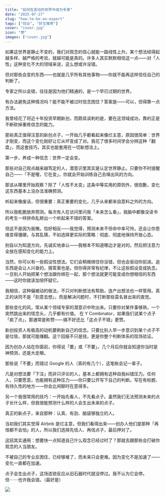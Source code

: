 ```yaml
---
title: "如何在变动的世界中成为专家"
date: "2025-07-27"
slug: "how-to-be-an-expert"
tags: ["创业", "好文推荐"]
cover: "cover.jpg"
icon: "😎"
images: ["cover.jpg"]
---
```

如果这世界是静止不变的，我们对观念的信心就能一路线性上升。某个想法经得起越多样、越严格的考验，就越可能是真的。许多人其实默默相信这一点——对「人性」这种变化不大的领域来说，这么想或许没错。



但对那些会变的东西——也就是几乎所有其他事物——你就不能再这样信任自己的判断了。



专家之所以会错，往往是因为他们精通的，是一个早已过期的世界。



有办法避免这种情况吗？能不能不被过时信念困住？答案是——可以，但得靠一点方法。



我曾经花了将近十年投资早期新创，而颇具讽刺的是，要在这领域成功，靠的正是不断砍掉重练信念的能力。



那些真正值得注意的新创点子，一开始几乎都看起来像烂主意，原因很简单：世界才刚变，而这个变化刚好让它从坏变成了对。我花了很多时间学会分辨这种「翻盘」，而这套技巧，其实也能套用在一切新想法上。



第一步，养成一种信念：世界一定会变。



那些对自己观点越来越笃定的人，潜意识里其实是认定世界静止。只要你不时提醒自己——「不是喔，它在变」，你就会开始训练自己去嗅出风的方向。



那该从哪里开始观察？除了「人性不太变」这条中等实用的原则外，很抱歉，变化这东西基本上没办法准确预测。



听起来像废话，但很重要：真正重要的变化，几乎从来都来自意料之外的方向。



所以我乾脆放弃预测。每次有人在访问里问我「未来怎么看」，我脑中都像没读书的考生一样拼命乱掰出一个听起来不错的答案。



但这不是因为我懒。恰好相反——我觉得，预测未来不但命中率可怜，还会让你思维变得僵硬。与其乱猜，不如选择更实际的策略：彻底、彻底地保持开放心态。



别自以为知道方向，先诚实地承认——我根本不知道哪边才是对的。然后把注意力全放在感知变化的能力上。



当然，你可以有一些假设性想法。它们会稍微绑住你没错，但也会驱动你前进。追东西是会让人兴奋的，猜答案也是。但你得非常有纪律，不让这些假设变成执念。
一旦别人开始把某个想法跟你绑在一起，那个想法就更可能变成你想相信的东西——这时你就该加倍怀疑它。



我相信，这种偏被动的做法，不只对判断想法有帮助，连产出想法也一样管用。真正的诀窍不是「刻意去想」，而是解决问题时，不打断那些莫名冒出来的直觉。



那些变化的风，常从某个领域专家的潜意识中吹出来。只要你对某件事够熟，一个突然跳出来的怪念头，几乎都有价值。
在 Y Combinator，如果我们说某个点子「疯了点」，那通常是称赞——搞不好还比「这点子不错」更赞。



新创投资人有极高的动机要刷新自己的信念。只要比别人早一步意识到某个点子不是垃圾，那就可能赚翻。这个回报不只是钱，更是你整个判断体系的现场验证。



因为创办人站在你面前，你得说「要」或「不要」，几个月后你就会知道你当时是神预测，还是大走眼。



那些说「不要」而错过 Google 的人（真的有几个），这笔帐会记一辈子。



凡是对想法要「下注」而非只评论的人，基本上都拥有这种自我纠错压力。任何人，只要愿意，也能拥有这种压力——你只要公开写下自己的判断。写在有标题、有持久性的地方——你会比闲聊时在意得多。



另一个我很常用的技巧：一开始先看人，不先看点子。虽然我们无法预测未来的点子长什么样，但我很能预测什么样的人会生出未来的点子。



真正的新点子，来自那种：认真、有劲、脑袋够独立的人。



当初我们其实觉得 Airbnb 是烂主意，但我们看得出来——创办人他们是那种「再怪都不会怕」的人，所以我们选择先信人、再信点子，最后押对了。



这招其实通用：想要快一点知道自己什么观念已经过时了？那就去跟那些会打破你观念的人当朋友。



不被自己的专业反困住，已经够难了，而未来只会更难。因为变化不是加速了——变化一直都在加速。



点子会生出点子，这场连锁反应从旧石器时代就没停过。我不认为它会停。
但⋯⋯也许我会错。（最好是）




![](https://prod-files-secure.s3.us-west-2.amazonaws.com/112d0858-5090-4d34-a606-b75eb8d65fd2/46476355-9cf3-4e99-9b7a-3531bc426380/1000202064.png?X-Amz-Algorithm=AWS4-HMAC-SHA256&X-Amz-Content-Sha256=UNSIGNED-PAYLOAD&X-Amz-Credential=ASIAZI2LB4664X62ZPHP%2F20250909%2Fus-west-2%2Fs3%2Faws4_request&X-Amz-Date=20250909T010003Z&X-Amz-Expires=3600&X-Amz-Security-Token=IQoJb3JpZ2luX2VjEGEaCXVzLXdlc3QtMiJIMEYCIQCbCU6C5H8rAscjvRGPCrF9RmYK7%2BCBZArZLCoYfBFYhQIhAK%2Bsnl0M9QbMASrDqzP3iYq%2BqVIv6NHNAcYWZ4UXnT49KogECMr%2F%2F%2F%2F%2F%2F%2F%2F%2F%2FwEQABoMNjM3NDIzMTgzODA1IgxIa74UicPk5DpZbPcq3APcoSwrivcvO9cWXfFJr%2FX45Eelfbgh0Fkn1zcGbPw493S%2BExAbZ798BAaFqAgpjQXR1CHB9UIIaphQCCPqoiA2s2AjBKRc1UZ59eBl8iOZNqPgtYLWYW8NJur6E%2B%2B9L4CnZa2YehfCYnjHAFghsTnnrc1WjGJaxwVbMIcV1tsUQrEbTgtg5FMg2Bi9JWUr7akpsmEvK5LH2buhhhvPQva5OjBpumyssUOXtphL3CIR71K2hRsYl9WEBCR4NhC4%2F7QwW9e6YGKDbhfty%2BasJJThKFiM29YbYpHrSKj5VXbkmzefPbsXboW1%2B%2BXkErzuvLhl7n24Ag6vpCWK4ASjP%2BOvK5kXeFa%2Fm8KzKl8IOs2wDBbUGhIe86KqrOgujLBlkhMu4dwIJZF7k%2BMg1G94cgFOj1nvxN3nfJLtg%2Bq%2FuNof%2BhXccgmhE7H2mOa3lqfwVpN5g3q%2B9odVbzy2mMoQMTtAAWjhMV2o8ayQ9OFc4Cwo79b7xIpQzzbsN%2BSKoEn66Nr9fNd4GneEtl97rcbyCFAdXXe1yEfWRI9uxHI%2BrMdH6kgjFsZbWPS55ekaPx9wfvQ%2BVxl60h3AnDJJFaM2nUny89KhJdWA6h4H6POlv6HyxGHDraT95dxgDFfC1TDd8P3FBjqkAZmUjecxXmh6Im%2BkGwqPFfExz7E%2BaRlMnj7RV2N4AsiEVaxxmIqzOd1aFzsA3yr5dbPrDYB9S8WlHM5LNjOrdLKAvurDF%2Fyx%2Brdw3YAk0j2aeMmCgVBjHljTR3BJJ27L%2FuN1gRr1QCJ9IDoYNuYShBEkmXMApBfvOXPax1I%2BqwZr0K1QdhucwO8eFiCb4dUriwoQnTubsIdqDWuqVhGREzVF4%2FUx&X-Amz-Signature=9324ffbb9a1e496e98377e00be81793cbfd0d3f3c79d861772cc905151a94463&X-Amz-SignedHeaders=host&x-amz-checksum-mode=ENABLED&x-id=GetObject)

